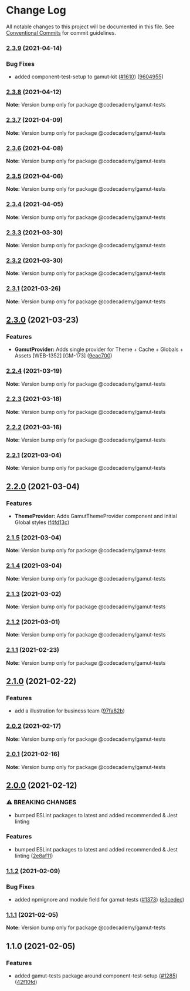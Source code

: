 # Change Log

All notable changes to this project will be documented in this file.
See [Conventional Commits](https://conventionalcommits.org) for commit guidelines.

### [2.3.9](https://github.com/Codecademy/client-modules/compare/@codecademy/gamut-tests@2.3.8...@codecademy/gamut-tests@2.3.9) (2021-04-14)


### Bug Fixes

* added component-test-setup to gamut-kit ([#1610](https://github.com/Codecademy/client-modules/issues/1610)) ([9604955](https://github.com/Codecademy/client-modules/commit/9604955a8760b0ca04004fd2c87de3af90e1184c))



### [2.3.8](https://github.com/Codecademy/client-modules/compare/@codecademy/gamut-tests@2.3.7...@codecademy/gamut-tests@2.3.8) (2021-04-12)

**Note:** Version bump only for package @codecademy/gamut-tests





### [2.3.7](https://github.com/Codecademy/client-modules/compare/@codecademy/gamut-tests@2.3.6...@codecademy/gamut-tests@2.3.7) (2021-04-09)

**Note:** Version bump only for package @codecademy/gamut-tests





### [2.3.6](https://github.com/Codecademy/client-modules/compare/@codecademy/gamut-tests@2.3.5...@codecademy/gamut-tests@2.3.6) (2021-04-08)

**Note:** Version bump only for package @codecademy/gamut-tests





### [2.3.5](https://github.com/Codecademy/client-modules/compare/@codecademy/gamut-tests@2.3.4...@codecademy/gamut-tests@2.3.5) (2021-04-06)

**Note:** Version bump only for package @codecademy/gamut-tests





### [2.3.4](https://github.com/Codecademy/client-modules/compare/@codecademy/gamut-tests@2.3.3...@codecademy/gamut-tests@2.3.4) (2021-04-05)

**Note:** Version bump only for package @codecademy/gamut-tests





### [2.3.3](https://github.com/Codecademy/client-modules/compare/@codecademy/gamut-tests@2.3.2...@codecademy/gamut-tests@2.3.3) (2021-03-30)

**Note:** Version bump only for package @codecademy/gamut-tests





### [2.3.2](https://github.com/Codecademy/client-modules/compare/@codecademy/gamut-tests@2.3.1...@codecademy/gamut-tests@2.3.2) (2021-03-30)

**Note:** Version bump only for package @codecademy/gamut-tests





### [2.3.1](https://github.com/Codecademy/client-modules/compare/@codecademy/gamut-tests@2.3.0...@codecademy/gamut-tests@2.3.1) (2021-03-26)

**Note:** Version bump only for package @codecademy/gamut-tests





## [2.3.0](https://github.com/Codecademy/client-modules/compare/@codecademy/gamut-tests@2.2.4...@codecademy/gamut-tests@2.3.0) (2021-03-23)


### Features

* **GamutProvider:** Adds single provider for Theme + Cache + Globals + Assets [WEB-1352] [GM-173] ([9eac700](https://github.com/Codecademy/client-modules/commit/9eac7009b4d773621a0993cc125d6878b76977ce))



### [2.2.4](https://github.com/Codecademy/client-modules/compare/@codecademy/gamut-tests@2.2.3...@codecademy/gamut-tests@2.2.4) (2021-03-19)

**Note:** Version bump only for package @codecademy/gamut-tests





### [2.2.3](https://github.com/Codecademy/client-modules/compare/@codecademy/gamut-tests@2.2.2...@codecademy/gamut-tests@2.2.3) (2021-03-18)

**Note:** Version bump only for package @codecademy/gamut-tests





### [2.2.2](https://github.com/Codecademy/client-modules/compare/@codecademy/gamut-tests@2.2.1...@codecademy/gamut-tests@2.2.2) (2021-03-16)

**Note:** Version bump only for package @codecademy/gamut-tests





### [2.2.1](https://github.com/Codecademy/client-modules/compare/@codecademy/gamut-tests@2.2.0...@codecademy/gamut-tests@2.2.1) (2021-03-04)

**Note:** Version bump only for package @codecademy/gamut-tests





## [2.2.0](https://github.com/Codecademy/client-modules/compare/@codecademy/gamut-tests@2.1.5...@codecademy/gamut-tests@2.2.0) (2021-03-04)


### Features

* **ThemeProvider:**  Adds GamutThemeProvider component and initial Global styles ([f4fd13c](https://github.com/Codecademy/client-modules/commit/f4fd13ce04762f75517117372c76d189ee0f0b99))



### [2.1.5](https://github.com/Codecademy/client-modules/compare/@codecademy/gamut-tests@2.1.4...@codecademy/gamut-tests@2.1.5) (2021-03-04)

**Note:** Version bump only for package @codecademy/gamut-tests





### [2.1.4](https://github.com/Codecademy/client-modules/compare/@codecademy/gamut-tests@2.1.3...@codecademy/gamut-tests@2.1.4) (2021-03-04)

**Note:** Version bump only for package @codecademy/gamut-tests





### [2.1.3](https://github.com/Codecademy/client-modules/compare/@codecademy/gamut-tests@2.1.2...@codecademy/gamut-tests@2.1.3) (2021-03-02)

**Note:** Version bump only for package @codecademy/gamut-tests





### [2.1.2](https://github.com/Codecademy/client-modules/compare/@codecademy/gamut-tests@2.1.1...@codecademy/gamut-tests@2.1.2) (2021-03-01)

**Note:** Version bump only for package @codecademy/gamut-tests





### [2.1.1](https://github.com/Codecademy/client-modules/compare/@codecademy/gamut-tests@2.1.0...@codecademy/gamut-tests@2.1.1) (2021-02-23)

**Note:** Version bump only for package @codecademy/gamut-tests





## [2.1.0](https://github.com/Codecademy/client-modules/compare/@codecademy/gamut-tests@2.0.2...@codecademy/gamut-tests@2.1.0) (2021-02-22)


### Features

* add a illustration for business team ([97fa82b](https://github.com/Codecademy/client-modules/commit/97fa82b31345627a66fabbadcc056c755f80d48f))



### [2.0.2](https://github.com/Codecademy/client-modules/compare/@codecademy/gamut-tests@2.0.1...@codecademy/gamut-tests@2.0.2) (2021-02-17)

**Note:** Version bump only for package @codecademy/gamut-tests





### [2.0.1](https://github.com/Codecademy/client-modules/compare/@codecademy/gamut-tests@2.0.0...@codecademy/gamut-tests@2.0.1) (2021-02-16)

**Note:** Version bump only for package @codecademy/gamut-tests





## [2.0.0](https://github.com/Codecademy/client-modules/compare/@codecademy/gamut-tests@1.1.2...@codecademy/gamut-tests@2.0.0) (2021-02-12)


### ⚠ BREAKING CHANGES

* bumped ESLint packages to latest and added recommended & Jest linting

### Features

* bumped ESLint packages to latest and added recommended & Jest linting ([2e8af11](https://github.com/Codecademy/client-modules/commit/2e8af111b372f35f1cfca28cbc22744f7489615d))



### [1.1.2](https://github.com/Codecademy/client-modules/compare/@codecademy/gamut-tests@1.1.1...@codecademy/gamut-tests@1.1.2) (2021-02-09)


### Bug Fixes

* added npmignore and module field for gamut-tests ([#1373](https://github.com/Codecademy/client-modules/issues/1373)) ([e3cedec](https://github.com/Codecademy/client-modules/commit/e3cedec555fa48a1c4101df9e144b0358a9ef3f0))



### [1.1.1](https://github.com/Codecademy/client-modules/compare/@codecademy/gamut-tests@1.1.0...@codecademy/gamut-tests@1.1.1) (2021-02-05)

**Note:** Version bump only for package @codecademy/gamut-tests





## 1.1.0 (2021-02-05)


### Features

* added gamut-tests package around component-test-setup ([#1285](https://github.com/Codecademy/client-modules/issues/1285)) ([42f10fd](https://github.com/Codecademy/client-modules/commit/42f10fd7932d91ac7a7caceb6c875ace53a8e1b0))
